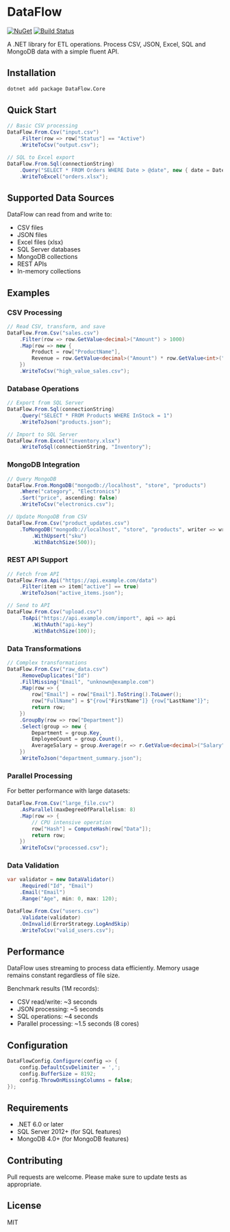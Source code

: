 # DataFlow

[![NuGet](https://img.shields.io/nuget/v/DataFlow.Core.svg)](https://www.nuget.org/packages/DataFlow.Core)
[![Build Status](https://github.com/Nonanti/DataFlow/actions/workflows/build.yml/badge.svg)](https://github.com/Nonanti/DataFlow/actions)

A .NET library for ETL operations. Process CSV, JSON, Excel, SQL and MongoDB data with a simple fluent API.

## Installation

```bash
dotnet add package DataFlow.Core
```

## Quick Start

```csharp
// Basic CSV processing
DataFlow.From.Csv("input.csv")
    .Filter(row => row["Status"] == "Active")
    .WriteToCsv("output.csv");

// SQL to Excel export
DataFlow.From.Sql(connectionString)
    .Query("SELECT * FROM Orders WHERE Date > @date", new { date = DateTime.Today })
    .WriteToExcel("orders.xlsx");
```

## Supported Data Sources

DataFlow can read from and write to:
- CSV files
- JSON files
- Excel files (xlsx)
- SQL Server databases
- MongoDB collections
- REST APIs
- In-memory collections

## Examples

### CSV Processing

```csharp
// Read CSV, transform, and save
DataFlow.From.Csv("sales.csv")
    .Filter(row => row.GetValue<decimal>("Amount") > 1000)
    .Map(row => new {
        Product = row["ProductName"],
        Revenue = row.GetValue<decimal>("Amount") * row.GetValue<int>("Quantity")
    })
    .WriteToCsv("high_value_sales.csv");
```

### Database Operations

```csharp
// Export from SQL Server
DataFlow.From.Sql(connectionString)
    .Query("SELECT * FROM Products WHERE InStock = 1")
    .WriteToJson("products.json");

// Import to SQL Server
DataFlow.From.Excel("inventory.xlsx")
    .WriteToSql(connectionString, "Inventory");
```

### MongoDB Integration

```csharp
// Query MongoDB
DataFlow.From.MongoDB("mongodb://localhost", "store", "products")
    .Where("category", "Electronics")
    .Sort("price", ascending: false)
    .WriteToCsv("electronics.csv");

// Update MongoDB from CSV
DataFlow.From.Csv("product_updates.csv")
    .ToMongoDB("mongodb://localhost", "store", "products", writer => writer
        .WithUpsert("sku")
        .WithBatchSize(500));
```

### REST API Support

```csharp
// Fetch from API
DataFlow.From.Api("https://api.example.com/data")
    .Filter(item => item["active"] == true)
    .WriteToJson("active_items.json");

// Send to API
DataFlow.From.Csv("upload.csv")
    .ToApi("https://api.example.com/import", api => api
        .WithAuth("api-key")
        .WithBatchSize(100));
```

### Data Transformations

```csharp
// Complex transformations
DataFlow.From.Csv("raw_data.csv")
    .RemoveDuplicates("Id")
    .FillMissing("Email", "unknown@example.com")
    .Map(row => {
        row["Email"] = row["Email"].ToString().ToLower();
        row["FullName"] = $"{row["FirstName"]} {row["LastName"]}";
        return row;
    })
    .GroupBy(row => row["Department"])
    .Select(group => new {
        Department = group.Key,
        EmployeeCount = group.Count(),
        AverageSalary = group.Average(r => r.GetValue<decimal>("Salary"))
    })
    .WriteToJson("department_summary.json");
```

### Parallel Processing

For better performance with large datasets:

```csharp
DataFlow.From.Csv("large_file.csv")
    .AsParallel(maxDegreeOfParallelism: 8)
    .Map(row => {
        // CPU intensive operation
        row["Hash"] = ComputeHash(row["Data"]);
        return row;
    })
    .WriteToCsv("processed.csv");
```

### Data Validation

```csharp
var validator = new DataValidator()
    .Required("Id", "Email")
    .Email("Email")
    .Range("Age", min: 0, max: 120);

DataFlow.From.Csv("users.csv")
    .Validate(validator)
    .OnInvalid(ErrorStrategy.LogAndSkip)
    .WriteToCsv("valid_users.csv");
```

## Performance

DataFlow uses streaming to process data efficiently. Memory usage remains constant regardless of file size.

Benchmark results (1M records):
- CSV read/write: ~3 seconds
- JSON processing: ~5 seconds
- SQL operations: ~4 seconds
- Parallel processing: ~1.5 seconds (8 cores)

## Configuration

```csharp
DataFlowConfig.Configure(config => {
    config.DefaultCsvDelimiter = ',';
    config.BufferSize = 8192;
    config.ThrowOnMissingColumns = false;
});
```

## Requirements

- .NET 6.0 or later
- SQL Server 2012+ (for SQL features)
- MongoDB 4.0+ (for MongoDB features)

## Contributing

Pull requests are welcome. Please make sure to update tests as appropriate.

## License

MIT